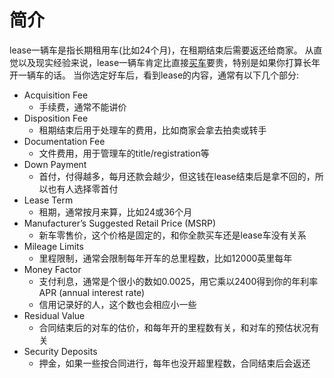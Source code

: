 # 简介
lease一辆车是指长期租用车(比如24个月)，在租期结束后需要返还给商家。
从直觉以及现实经验来说，lease一辆车肯定比直接[买车](buy.md)要贵，特别是如果你打算长年开一辆车的话。
当你选定好车后，看到lease的内容，通常有以下几个部分:  
- Acquisition Fee
   - 手续费，通常不能讲价
- Disposition Fee
   - 租期结束后用于处理车的费用，比如商家会拿去拍卖或转手
- Documentation Fee
   - 文件费用，用于管理车的title/registration等
- Down Payment
   - 首付，付得越多，每月还款会越少，但这钱在lease结束后是拿不回的，所以也有人选择零首付
- Lease Term
   - 租期，通常按月来算，比如24或36个月
- Manufacturer’s Suggested Retail Price (MSRP)
   - 新车零售价，这个价格是固定的，和你全款买车还是lease车没有关系
- Mileage Limits 
   - 里程限制，通常会限制每年开车的总里程数，比如12000英里每年
- Money Factor
   - 支付利息，通常是个很小的数如0.0025，用它乘以2400得到你的年利率APR (annual interest rate)
   - 信用记录好的人，这个数也会相应小一些
- Residual Value
   - 合同结束后的对车的估价，和每年开的里程数有关，和对车的预估状况有关
- Security Deposits
   - 押金，如果一些按合同进行，每年也没开超里程数，合同结束后会返还
